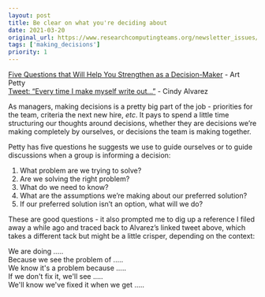 ```yaml
---
layout: post
title: Be clear on what you're deciding about
date: 2021-03-20
original_url: https://www.researchcomputingteams.org/newsletter_issues/0066
tags: ['making_decisions']
priority: 1
---
```


<!-- markdownlint-disable MD033 -->
<!-- markdownlint-disable MD041 -->
<!-- markdownlint-disable MD049 -->

[Five Questions that Will Help You Strengthen as a Decision-Maker](https://artpetty.com/2021/03/15/leadership-caffeine-strengthen-as-a-decision-maker) - Art Petty <br/>
[Tweet: “Every time I make myself write out…”](https://twitter.com/cindyalvarez/status/1182373668577370112) - Cindy Alvarez

As managers, making decisions is a pretty big part of the job -  priorities for the team, criteria the next new hire,  *etc*.  It pays to spend a little time structuring our thoughts around decisions, whether they are decisions we’re making completely by ourselves, or decisions the team is making together.

Petty has five questions he suggests we use to guide ourselves or to guide discussions when a group is informing a decision:

1. What problem are we trying to solve?
2. Are we solving the right problem?
3. What do we need to know?
4. What are the assumptions we’re making about our preferred solution?
5. If our preferred solution isn’t an option, what will we do?

These are good questions - it also prompted me to dig up a reference I filed away a while ago and traced back to Alvarez’s linked tweet above, which takes a different tack but might be a little crisper, depending on the context:

We are doing ..... <br/>
Because we see the problem of ..... <br/>
We know it's a problem because ..... <br/>
If we don't fix it, we'll see ..... <br/>
We'll know we've fixed it when we get ..... <br/>